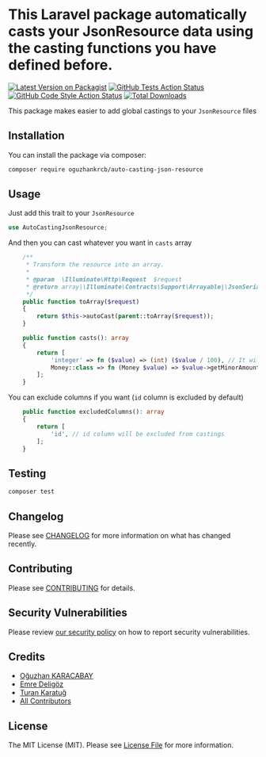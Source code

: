 # This Laravel package automatically casts your JsonResource data using the casting functions you have defined before.

[![Latest Version on Packagist](https://img.shields.io/packagist/v/oguzhankrcb/auto-casting-json-resource.svg?style=flat-square)](https://packagist.org/packages/oguzhankrcb/auto-casting-json-resource)
[![GitHub Tests Action Status](https://img.shields.io/github/workflow/status/oguzhankrcb/auto-casting-json-resource/run-tests?label=tests)](https://github.com/oguzhankrcb/auto-casting-json-resource/actions?query=workflow%3Arun-tests+branch%3Amain)
[![GitHub Code Style Action Status](https://img.shields.io/github/workflow/status/oguzhankrcb/auto-casting-json-resource/Check%20&%20fix%20styling?label=code%20style)](https://github.com/oguzhankrcb/auto-casting-json-resource/actions?query=workflow%3A"Check+%26+fix+styling"+branch%3Amain)
[![Total Downloads](https://img.shields.io/packagist/dt/oguzhankrcb/auto-casting-json-resource.svg?style=flat-square)](https://packagist.org/packages/oguzhankrcb/auto-casting-json-resource)

This package makes easier to add global castings to your `JsonResource` files

## Installation

You can install the package via composer:

```bash
composer require oguzhankrcb/auto-casting-json-resource
```

## Usage

Just add this trait to your `JsonResource`
```php
use AutoCastingJsonResource;
```

And then you can cast whatever you want in `casts` array

```php
    /**
     * Transform the resource into an array.
     *
     * @param  \Illuminate\Http\Request  $request
     * @return array|\Illuminate\Contracts\Support\Arrayable|\JsonSerializable
     */
    public function toArray($request)
    {
        return $this->autoCast(parent::toArray($request));
    }

    public function casts(): array
    {
        return [
            'integer' => fn ($value) => (int) ($value / 100), // It will divide all integer objects with 100
            Money::class => fn (Money $value) => $value->getMinorAmount()->toInt() / 2, // It will cast all Brick\Money\Money objects to integer and divide them with 2
        ];
    }
```

You can exclude columns if you want (`id` column is excluded by default)

```php
    public function excludedColumns(): array
    {
        return [
            'id', // id column will be excluded from castings
        ];
    }
```

## Testing

```bash
composer test
```

## Changelog

Please see [CHANGELOG](CHANGELOG.md) for more information on what has changed recently.

## Contributing

Please see [CONTRIBUTING](https://github.com/spatie/.github/blob/main/CONTRIBUTING.md) for details.

## Security Vulnerabilities

Please review [our security policy](../../security/policy) on how to report security vulnerabilities.

## Credits

- [Oğuzhan KARACABAY](https://github.com/oguzhankrcb)
- [Emre Deligöz](https://github.com/deligoez)
- [Turan Karatuğ](https://github.com/tkaratug)
- [All Contributors](../../contributors)

## License

The MIT License (MIT). Please see [License File](LICENSE.md) for more information.
